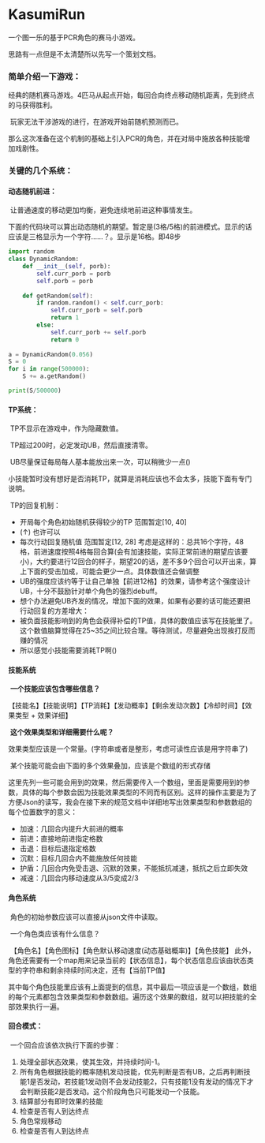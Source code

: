 # KasumiRun
一个图一乐的基于PCR角色的赛马小游戏。

思路有一点但是不太清楚所以先写一个策划文档。

### 简单介绍一下游戏：

​	经典的随机赛马游戏。4匹马从起点开始，每回合向终点移动随机距离，先到终点的马获得胜利。

​	玩家无法干涉游戏的进行，在游戏开始前随机预测而已。

​	那么这次准备在这个机制的基础上引入PCR的角色，并在对局中施放各种技能增加戏剧性。

### 关键的几个系统：

#### 动态随机前进：

​	让普通速度的移动更加均衡，避免连续地前进这种事情发生。

​	下面的代码块可以算出动态随机的期望。暂定是(3格/5格)的前进模式。显示的话应该是三格显示为一个字符……？。显示是16格。即48步

```python
import random
class DynamicRandom:
    def __init__(self, porb):
        self.curr_porb = porb
        self.porb = porb
    
    def getRandom(self):
        if random.random() < self.curr_porb:
            self.curr_porb = self.porb
            return 1
        else:
            self.curr_porb += self.porb
            return 0
        
a = DynamicRandom(0.056)
S = 0
for i in range(500000):
    S += a.getRandom()

print(S/500000)
```

#### TP系统：

​	TP不显示在游戏中，作为隐藏数值。

​	TP超过200时，必定发动UB，然后直接清零。

​	UB尽量保证每局每人基本能放出来一次，可以稍微少一点()

​	小技能暂时没有想好是否消耗TP，就算是消耗应该也不会太多，技能下面有专门说明。

​	TP的回复机制：

- 开局每个角色初始随机获得较少的TP       范围暂定[10, 40] 
- (↑) 也许可以
- 每次行动回复随机值                    范围暂定[12, 28]
  考虑是这样的：总共16个字符，48格，前进速度按照4格每回合算(会有加速技能，实际正常前进的期望应该要小)，大约要进行12回合的样子，期望20的话，差不多9个回合可以开出来，算上下面的受击加成，可能会更少一点。具体数值还会做调整
- UB的强度应该约等于让自己单独【前进12格】的效果，请参考这个强度设计UB，十分不鼓励针对单个角色的强烈debuff。
- 想个办法避免UB齐发的情况，增加下面的效果，如果有必要的话可能还要把行动回复的方差增大：
- 被负面技能影响到的角色会获得补偿的TP值，具体的数值应该写在技能里了。  这个数值脑算觉得在25~35之间比较合理。等待测试，尽量避免出现挨打反而赚的情况
- 所以感觉小技能需要消耗TP啊()

#### 技能系统

​	**一个技能应该包含哪些信息？**

​	【技能名】【技能说明】【TP消耗】【发动概率】【剩余发动次数】【冷却时间】【效果类型 + 效果详细】

​	**这个效果类型和详细需要什么呢？**

​	效果类型应该是一个常量。(字符串或者是整形，考虑可读性应该是用字符串了)

​	某个技能可能会由下面的多个效果叠加，应该是个数组的形式存储

​	这里先列一些可能会用到的效果，然后需要传入一个数组，里面是需要用到的参数，具体的每个参数会因为技能效果类型的不同而有区别。这样的操作主要是为了方便Json的读写，我会在接下来的规范文档中详细地写出效果类型和参数数组的每个位置数字的意义：	

- 加速：几回合内提升大前进的概率
- 前进：直接地前进指定格数
- 击退：目标后退指定格数
- 沉默：目标几回合内不能施放任何技能
- 护盾：几回合内免受击退、沉默的效果，不能抵抗减速，抵抗之后立即失效
- 减速：几回合内移动速度从3/5变成2/3

#### 角色系统

​	角色的初始参数应该可以直接从json文件中读取。

​	一个角色类应该有什么信息？	

​	【角色名】【角色图标】【角色默认移动速度(动态基础概率)】【角色技能】   此外，角色还需要有一个map用来记录当前的【状态信息】，每个状态信息应该由状态类型的字符串和剩余持续时间决定，还有【当前TP值】

​	其中每个角色技能里应该有上面提到的信息，其中最后一项应该是一个数组，数组的每个元素都包含效果类型和参数数组。遍历这个效果的数组，就可以把技能的全部效果执行一遍。

#### 回合模式：

​	一个回合应该依次执行下面的步骤：

1. 处理全部状态效果，使其生效，并持续时间-1。
2. 所有角色根据技能的概率随机发动技能，优先判断是否有UB，之后再判断技能1是否发动，若技能1发动则不会发动技能2，只有技能1没有发动的情况下才会判断技能2是否发动。这个阶段角色只可能发动一个技能。
3. 结算部分有即时效果的技能
4. 检查是否有人到达终点
5. 角色常规移动
6. 检查是否有人到达终点